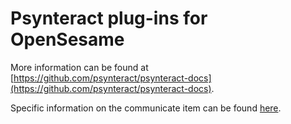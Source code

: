 # Psynteract plug-ins for OpenSesame

More information can be found at [https://github.com/psynteract/psynteract-docs](https://github.com/psynteract/psynteract-docs).

Specific information on the communicate item can be found [here](https://github.com/psynteract/psynteract-docs/blob/master/usage-communicate.md).